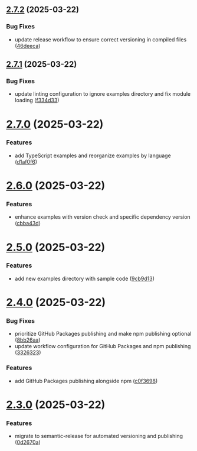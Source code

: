 ## [2.7.2](https://github.com/aashari/nodejs-geocoding/compare/v2.7.1...v2.7.2) (2025-03-22)


### Bug Fixes

* update release workflow to ensure correct versioning in compiled files ([46deeca](https://github.com/aashari/nodejs-geocoding/commit/46deeca60d8658a6e43a5e067fb56ddcbf8dd3de))

## [2.7.1](https://github.com/aashari/nodejs-geocoding/compare/v2.7.0...v2.7.1) (2025-03-22)


### Bug Fixes

* update linting configuration to ignore examples directory and fix module loading ([f334d33](https://github.com/aashari/nodejs-geocoding/commit/f334d337eeb728aac958d1bfa7d0bd83c3343ba9))

# [2.7.0](https://github.com/aashari/nodejs-geocoding/compare/v2.6.0...v2.7.0) (2025-03-22)


### Features

* add TypeScript examples and reorganize examples by language ([d1af0f6](https://github.com/aashari/nodejs-geocoding/commit/d1af0f6257a5e78a4dbc2b66dbc51ade875f742b))

# [2.6.0](https://github.com/aashari/nodejs-geocoding/compare/v2.5.0...v2.6.0) (2025-03-22)


### Features

* enhance examples with version check and specific dependency version ([cbba43d](https://github.com/aashari/nodejs-geocoding/commit/cbba43d300f4e00fbe9c08c986832742bd5b8bdf))

# [2.5.0](https://github.com/aashari/nodejs-geocoding/compare/v2.4.0...v2.5.0) (2025-03-22)


### Features

* add new examples directory with sample code ([9cb9d13](https://github.com/aashari/nodejs-geocoding/commit/9cb9d13cea7fe44bc05ff62c59d856eb93e25e40))

# [2.4.0](https://github.com/aashari/nodejs-geocoding/compare/v2.3.0...v2.4.0) (2025-03-22)


### Bug Fixes

* prioritize GitHub Packages publishing and make npm publishing optional ([8bb26aa](https://github.com/aashari/nodejs-geocoding/commit/8bb26aa8fa4c7f441ea8a9352fc686f3a577b8a9))
* update workflow configuration for GitHub Packages and npm publishing ([3326323](https://github.com/aashari/nodejs-geocoding/commit/33263231e714a328d5ca67f84935e8672bc7c2d1))


### Features

* add GitHub Packages publishing alongside npm ([c0f3698](https://github.com/aashari/nodejs-geocoding/commit/c0f36987ffc7255938a782781fa8fd7be179bc1e))

# [2.3.0](https://github.com/aashari/nodejs-geocoding/compare/v2.2.2...v2.3.0) (2025-03-22)


### Features

* migrate to semantic-release for automated versioning and publishing ([0d2670a](https://github.com/aashari/nodejs-geocoding/commit/0d2670a59223b76e30148020cf49a8bb53daa9f7))
